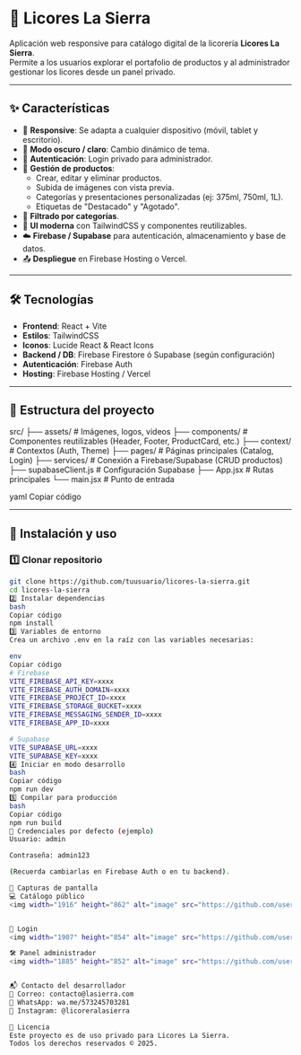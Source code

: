 # 🍾 Licores La Sierra

Aplicación web responsive para catálogo digital de la licorería **Licores La Sierra**.  
Permite a los usuarios explorar el portafolio de productos y al administrador gestionar los licores desde un panel privado.

---

## ✨ Características

- 📱 **Responsive**: Se adapta a cualquier dispositivo (móvil, tablet y escritorio).
- 🌙 **Modo oscuro / claro**: Cambio dinámico de tema.
- 🔐 **Autenticación**: Login privado para administrador.
- 🛒 **Gestión de productos**:
  - Crear, editar y eliminar productos.
  - Subida de imágenes con vista previa.
  - Categorías y presentaciones personalizadas (ej: 375ml, 750ml, 1L).
  - Etiquetas de "Destacado" y "Agotado".
- 🔎 **Filtrado por categorías**.
- 🎨 **UI moderna** con TailwindCSS y componentes reutilizables.
- ☁️ **Firebase / Supabase** para autenticación, almacenamiento y base de datos.
- 📤 **Despliegue** en Firebase Hosting o Vercel.

---

## 🛠️ Tecnologías

- **Frontend**: React + Vite
- **Estilos**: TailwindCSS
- **Iconos**: Lucide React & React Icons
- **Backend / DB**: Firebase Firestore ó Supabase (según configuración)
- **Autenticación**: Firebase Auth
- **Hosting**: Firebase Hosting / Vercel

---

## 📂 Estructura del proyecto

src/
├── assets/ # Imágenes, logos, videos
├── components/ # Componentes reutilizables (Header, Footer, ProductCard, etc.)
├── context/ # Contextos (Auth, Theme)
├── pages/ # Páginas principales (Catalog, Login)
├── services/ # Conexión a Firebase/Supabase (CRUD productos)
├── supabaseClient.js # Configuración Supabase
├── App.jsx # Rutas principales
└── main.jsx # Punto de entrada

yaml
Copiar código

---

## 🚀 Instalación y uso

### 1️⃣ Clonar repositorio
```bash
git clone https://github.com/tuusuario/licores-la-sierra.git
cd licores-la-sierra
2️⃣ Instalar dependencias
bash
Copiar código
npm install
3️⃣ Variables de entorno
Crea un archivo .env en la raíz con las variables necesarias:

env
Copiar código
# Firebase
VITE_FIREBASE_API_KEY=xxxx
VITE_FIREBASE_AUTH_DOMAIN=xxxx
VITE_FIREBASE_PROJECT_ID=xxxx
VITE_FIREBASE_STORAGE_BUCKET=xxxx
VITE_FIREBASE_MESSAGING_SENDER_ID=xxxx
VITE_FIREBASE_APP_ID=xxxx

# Supabase
VITE_SUPABASE_URL=xxxx
VITE_SUPABASE_KEY=xxxx
4️⃣ Iniciar en modo desarrollo
bash
Copiar código
npm run dev
5️⃣ Compilar para producción
bash
Copiar código
npm run build
🔑 Credenciales por defecto (ejemplo)
Usuario: admin

Contraseña: admin123

(Recuerda cambiarlas en Firebase Auth o en tu backend).

📸 Capturas de pantalla
💻 Catálogo público
<img width="1916" height="862" alt="image" src="https://github.com/user-attachments/assets/8f87d5a3-e9a8-4abb-b67d-21173ba56a2b" />


🔐 Login
<img width="1907" height="854" alt="image" src="https://github.com/user-attachments/assets/7de87191-d965-497b-b9be-3fd0f23174b0" />

🛠️ Panel administrador
<img width="1885" height="852" alt="image" src="https://github.com/user-attachments/assets/425b1e51-6055-4deb-b901-26ed020789f8" />


📬 Contacto del desarrollador
📧 Correo: contacto@lasierra.com
📱 WhatsApp: wa.me/573245703281
📸 Instagram: @licoreralasierra

📄 Licencia
Este proyecto es de uso privado para Licores La Sierra.
Todos los derechos reservados © 2025.

